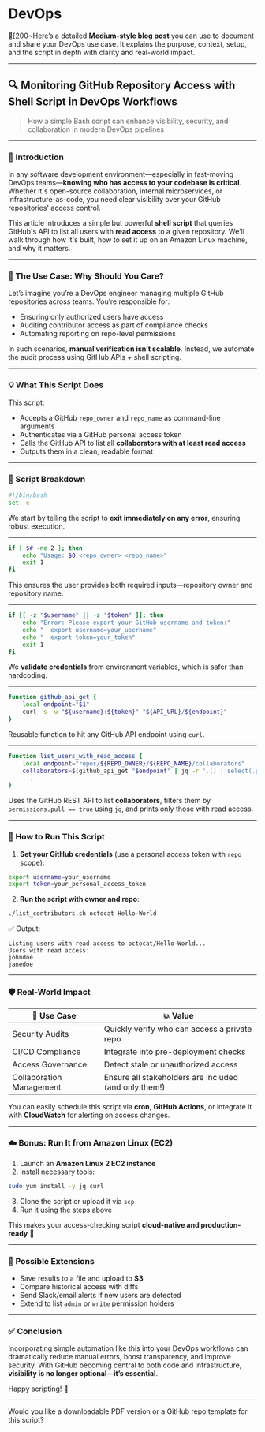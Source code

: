 # DevOps

[200~Here’s a detailed **Medium-style blog post** you can use to document and share your DevOps use case. It explains the purpose, context, setup, and the script in depth with clarity and real-world impact.

---

## 🔍 **Monitoring GitHub Repository Access with Shell Script in DevOps Workflows**

> How a simple Bash script can enhance visibility, security, and collaboration in modern DevOps pipelines

---

### 👋 Introduction

In any software development environment—especially in fast-moving DevOps teams—**knowing who has access to your codebase is critical**. Whether it's open-source collaboration, internal microservices, or infrastructure-as-code, you need clear visibility over your GitHub repositories' access control.

This article introduces a simple but powerful **shell script** that queries GitHub's API to list all users with **read access** to a given repository. We'll walk through how it's built, how to set it up on an Amazon Linux machine, and why it matters.

---

### 🔧 The Use Case: Why Should You Care?

Let’s imagine you’re a DevOps engineer managing multiple GitHub repositories across teams. You’re responsible for:

- Ensuring only authorized users have access
- Auditing contributor access as part of compliance checks
- Automating reporting on repo-level permissions

In such scenarios, **manual verification isn’t scalable**. Instead, we automate the audit process using GitHub APIs + shell scripting.

---

### 💡 What This Script Does

This script:
- Accepts a GitHub `repo_owner` and `repo_name` as command-line arguments
- Authenticates via a GitHub personal access token
- Calls the GitHub API to list all **collaborators with at least read access**
- Outputs them in a clean, readable format

---

### 🧠 Script Breakdown

```bash
#!/bin/bash
set -e
```
We start by telling the script to **exit immediately on any error**, ensuring robust execution.

---

```bash
if [ $# -ne 2 ]; then
    echo "Usage: $0 <repo_owner> <repo_name>"
    exit 1
fi
```
This ensures the user provides both required inputs—repository owner and repository name.

---

```bash
if [[ -z "$username" || -z "$token" ]]; then
    echo "Error: Please export your GitHub username and token:"
    echo "  export username=your_username"
    echo "  export token=your_token"
    exit 1
fi
```
We **validate credentials** from environment variables, which is safer than hardcoding.

---

```bash
function github_api_get {
    local endpoint="$1"
    curl -s -u "${username}:${token}" "${API_URL}/${endpoint}"
}
```
Reusable function to hit any GitHub API endpoint using `curl`.

---

```bash
function list_users_with_read_access {
    local endpoint="repos/${REPO_OWNER}/${REPO_NAME}/collaborators"
    collaborators=$(github_api_get "$endpoint" | jq -r '.[] | select(.permissions.pull == true) | .login')
    ...
}
```
Uses the GitHub REST API to list **collaborators**, filters them by `permissions.pull == true` using `jq`, and prints only those with read access.

---

### 🚀 How to Run This Script

1. **Set your GitHub credentials** (use a personal access token with `repo` scope):
```bash
export username=your_username
export token=your_personal_access_token
```

2. **Run the script with owner and repo**:
```bash
./list_contributors.sh octocat Hello-World
```

✅ Output:
```
Listing users with read access to octocat/Hello-World...
Users with read access:
johndoe
janedoe
```

---

### 🛡️ Real-World Impact

| 📌 Use Case | 💥 Value |
|------------|----------|
| Security Audits | Quickly verify who can access a private repo |
| CI/CD Compliance | Integrate into pre-deployment checks |
| Access Governance | Detect stale or unauthorized access |
| Collaboration Management | Ensure all stakeholders are included (and only them!) |

You can easily schedule this script via **cron**, **GitHub Actions**, or integrate it with **CloudWatch** for alerting on access changes.

---

### ☁️ Bonus: Run It from Amazon Linux (EC2)

1. Launch an **Amazon Linux 2 EC2 instance**
2. Install necessary tools:
```bash
sudo yum install -y jq curl
```
3. Clone the script or upload it via `scp`
4. Run it using the steps above

This makes your access-checking script **cloud-native and production-ready** 💪

---

### 🧩 Possible Extensions

- Save results to a file and upload to **S3**
- Compare historical access with diffs
- Send Slack/email alerts if new users are detected
- Extend to list `admin` or `write` permission holders

---

### ✅ Conclusion

Incorporating simple automation like this into your DevOps workflows can dramatically reduce manual errors, boost transparency, and improve security. With GitHub becoming central to both code and infrastructure, **visibility is no longer optional—it’s essential**.

Happy scripting! 🐧

---

Would you like a downloadable PDF version or a GitHub repo template for this script?
